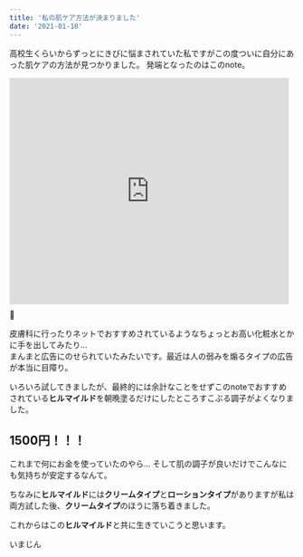 ```yaml
---
title: '私の肌ケア方法が決まりました'
date: '2021-01-18'
---
```


高校生くらいからずっとにきびに悩まされていた私ですがこの度ついに自分にあった肌ケアの方法が見つかりました。
発端となったのはこのnote。

<iframe class="note-embed" src="https://note.com/embed/notes/n3f56cb93f57c" style="border: 0; display: block; max-width: 99%; width: 494px; padding: 0px; margin: 10px 0px; position: static; visibility: visible;" height="400"></iframe><script async src="https://note.com/scripts/embed.js" charset="utf-8"></script>

皮膚科に行ったりネットでおすすめされているようなちょっとお高い化粧水とかに手を出してみたり...  
まんまと広告にのせられていたみたいです。最近は人の弱みを煽るタイプの広告が本当に目障り。

いろいろ試してきましたが、最終的には余計なことをせずこのnoteでおすすめされている**ヒルマイルド**を朝晩塗るだけにしたところすこぶる調子がよくなりました。  

## 1500円！！！

これまで何にお金を使っていたのやら...
そして肌の調子が良いだけでこんなにも気持ちが安定するなんて。

ちなみに**ヒルマイルド**には**クリームタイプ**と**ローションタイプ**がありますが私は両方試した後、**クリームタイプ**のほうに落ち着きました。

これからはこの**ヒルマイルド**と共に生きていこうと思います。

いまじん